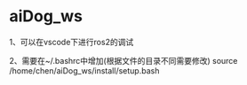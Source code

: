 # aiDog_ws

1、可以在vscode下进行ros2的调试

2、需要在~/.bashrc中增加(根据文件的目录不同需要修改)
    source /home/chen/aiDog_ws/install/setup.bash
    
